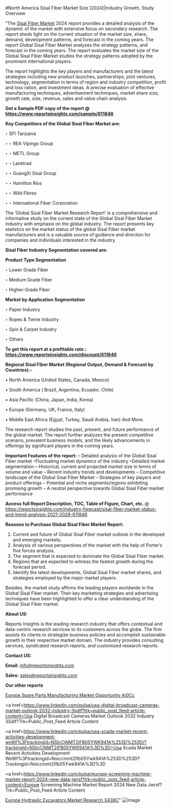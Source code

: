 #North America Sisal Fiber Market Size [2024]|Industry Growth, Study Overview

"The <a href=https://www.reportsinsights.com/sample/611846>Sisal Fiber Market</a> 2024 report provides a detailed analysis of the dynamic of the market with extensive focus on secondary research. The report sheds light on the current situation of the market size, share, demand, development patterns, and forecast in the coming years. The report Global Sisal Fiber Market analyzes the strategy patterns, and forecast in the coming years. The report evaluates the market size of the Global Sisal Fiber Market studies the strategy patterns adopted by the prominent international players.

The report highlights the key players and manufacturers and the latest strategies including new product launches, partnerships, joint ventures, technology, segmentation in terms of region and industry competition, profit and loss ration, and investment ideas. A precise evaluation of effective manufacturing techniques, advertisement techniques, market share size, growth rate, size, revenue, sales and value chain analysis.

<strong>Get a Sample PDF copy of the report @ <a href=https://www.reportsinsights.com/sample/611846 style=color:#0000ff;>https://www.reportsinsights.com/sample/611846</a></strong>

<strong>Key Competitors of the Global Sisal Fiber Market are:</strong>

‣ SFI Tanzania

‣ 
‣ REA Vipingo Group

‣ 
‣ METL Group

‣ 
‣ Lanktrad

‣ 
‣ GuangXi Sisal Group

‣ 
‣ Hamilton Rios

‣ 
‣ Wild Fibres

‣ 
‣ International Fiber Corporation

The ‘Global Sisal Fiber Market Research Report’ is a comprehensive and informative study on the current state of the Global Sisal Fiber Market industry with emphasis on the global industry. The report presents key statistics on the market status of the global Sisal Fiber market manufacturers and is a valuable source of guidance and direction for companies and individuals interested in the industry.

<strong>Sisal Fiber Industry Segmentation covered are:</strong>

<strong>Product Type Segmentation</strong>

‣    Lower Grade Fiber

‣ Medium Grade Fiber

‣ Higher-Grade Fiber

<strong>Market by Application Segmentation</strong>

‣   Paper Industry

‣ Ropes & Twine Industry

‣ Spin & Carpet Industry

‣ Others

<strong>To get this report at a profitable rate.: <a href=https://www.reportsinsights.com/discount/611846 style=color:#0000ff;>https://www.reportsinsights.com/discount/611846</a></strong>

<strong>Regional Sisal Fiber Market (Regional Output, Demand &amp; Forecast by Countries):-</strong>

• North America (United States, Canada, Mexico)

• South America ( Brazil, Argentina, Ecuador, Chile)

• Asia Pacific (China, Japan, India, Korea)

• Europe (Germany, UK, France, Italy)

• Middle East Africa (Egypt, Turkey, Saudi Arabia, Iran) And More.

The research report studies the past, present, and future performance of the global market. The report further analyzes the present competitive scenario, prevalent business models, and the likely advancements in offerings by significant players in the coming years.

<strong>Important Features of the report:</strong>
– Detailed analysis of the Global Sisal Fiber market
–Fluctuating market dynamics of the industry
–Detailed market segmentation
– Historical, current and projected market size in terms of volume and value
– Recent industry trends and developments
– Competitive landscape of the Global Sisal Fiber Market
– Strategies of key players and product offerings
– Potential and niche segments/regions exhibiting promising growth
– A neutral perspective towards Global Sisal Fiber market performance

<strong>Access full Report Description, TOC, Table of Figure, Chart, etc. </strong>@   <a href=https://reportsinsights.com/industry-forecast/sisal-fiber-market-status-and-trend-analysis-2021-2028-611846 style=color:#0000ff;>https://reportsinsights.com/industry-forecast/sisal-fiber-market-status-and-trend-analysis-2021-2028-611846</a>

<strong>Reasons to Purchase Global Sisal Fiber Market Report:</strong>
1. Current and future of Global Sisal Fiber market outlook in the developed and emerging markets.
2. Analysis of various perspectives of the market with the help of Porter’s five forces analysis.
3. The segment that is expected to dominate the Global Sisal Fiber market.
4. Regions that are expected to witness the fastest growth during the forecast period.
5. Identify the latest developments, Global Sisal Fiber market shares, and strategies employed by the major market players.

Besides, the market study affirms the leading players worldwide in the Global Sisal Fiber market. Their key marketing strategies and advertising techniques have been highlighted to offer a clear understanding of the Global Sisal Fiber market.

<strong><strong>About US</strong>:</strong>

Reports Insights is the leading research industry that offers contextual and data-centric research services to its customers across the globe. The firm assists its clients to strategize business policies and accomplish sustainable growth in their respective market domain. The industry provides consulting services, syndicated research reports, and customized research reports.

<strong>Contact US:</strong>

<p class=><b>Email:</b> <a href=mailto:info@reportsinsights.com>info@reportsinsights.com</a></p>
<p class=><b>Sales:</b> <a href=mailto:sales@reportsinsights.com>sales@reportsinsights.com</a></p>

<strong>Our other reports</strong>

<a href=https://www.linkedin.com/pulse/europe-spare-parts-manufacturing-market-opportunity-ai0cc/>Europe Spare Parts Manufacturing Market Opportunity Ai0Cc</a>

<a href=https://www.linkedin.com/pulse/usa-digital-broadcast-cameras-market-outlook-2032-industry-3sdif?trk=public_post_feed-article-content>Usa Digital Broadcast Cameras Market Outlook 2032 Industry 3Sdif?Trk=Public_Post_Feed Article Content</a>

<a href=https://www.linkedin.com/pulse/usa-scada-market-recent-activities-development-wn9if%3FtrackingId=NSIcCiNMT2iFB05YWK941A%253D%253D/?trackingId=NSIcCiNMT2iFB05YWK941A%3D%3D>Usa Scada Market Recent Activities Development Wn9If%3Ftrackingid=Nsiccinmt2Ifb05Ywk941A%253D%253D?Trackingid=Nsiccinmt2Ifb05Ywk941A%3D%3D</a>

<a href=https://www.linkedin.com/pulse/europe-screening-machine-market-report-2024-new-data-jwrsf?trk=public_post_feed-article-content>Europe Screening Machine Market Report 2024 New Data Jwrsf?Trk=Public_Post_Feed Article Content</a>

<a href=https://www.linkedin.com/pulse/europe-hydraulic-excavators-market-research-x438c/>Europe Hydraulic Excavators Market Research X438C</a>"
![image](https://github.com/aanak123/RIMarketer1/assets/158471119/ab8f5187-a880-4d93-b95b-840518aab284)
